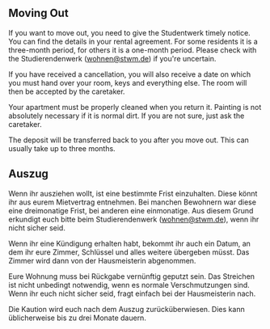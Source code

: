 <!-- English -->
## Moving Out
If you want to move out, you need to give the Studentwerk timely notice. You can find the details in your rental agreement. For some residents it is a three-month period, for others it is a one-month period. Please check with the Studierendenwerk ([wohnen@stwm.de](mailto:wohnen@stwm.de)) if you're uncertain.

If you have received a cancellation, you will also receive a date on which you must hand over your room, keys and everything else. The room will then be accepted by the caretaker.

Your apartment must be properly cleaned when you return it. Painting is not absolutely necessary if it is normal dirt. If you are not sure, just ask the caretaker.

The deposit will be transferred back to you after you move out. This can usually take up to three months.

<!-- Deutsch -->
## Auszug
Wenn ihr ausziehen wollt, ist eine bestimmte Frist einzuhalten. Diese könnt ihr aus eurem Mietvertrag entnehmen. Bei manchen Bewohnern war diese eine dreimonatige Frist, bei anderen eine einmonatige. Aus diesem Grund erkundigt euch bitte beim Studierendenwerk ([wohnen@stwm.de](mailto:wohnen@stwm.de)), wenn ihr nicht sicher seid.

Wenn ihr eine Kündigung erhalten habt, bekommt ihr auch ein Datum, an dem ihr eure Zimmer, Schlüssel und alles weitere übergeben müsst. Das Zimmer wird dann von der Hausmeisterin abgenommen.

Eure Wohnung muss bei Rückgabe vernünftig geputzt sein. Das Streichen ist nicht unbedingt notwendig, wenn es normale Verschmutzungen sind. Wenn ihr euch nicht sicher seid, fragt einfach bei der Hausmeisterin nach.

Die Kaution wird euch nach dem Auszug zurücküberwiesen. Dies kann üblicherweise bis zu drei Monate dauern.